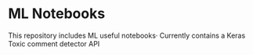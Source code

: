 # ML Notebooks
This repository includes ML useful notebooks· Currently contains a Keras Toxic comment detector API
